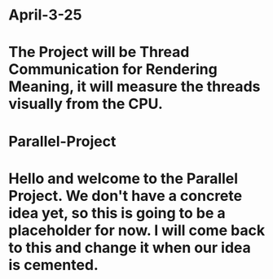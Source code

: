 # April-3-25
# The Project will be Thread Communication for Rendering Meaning, it will measure the threads visually from the CPU.

# Parallel-Project
# Hello and welcome to the Parallel Project. We don't have a concrete idea yet, so this is going to be a placeholder for now. I will come back to this and change it when our idea is cemented. 
